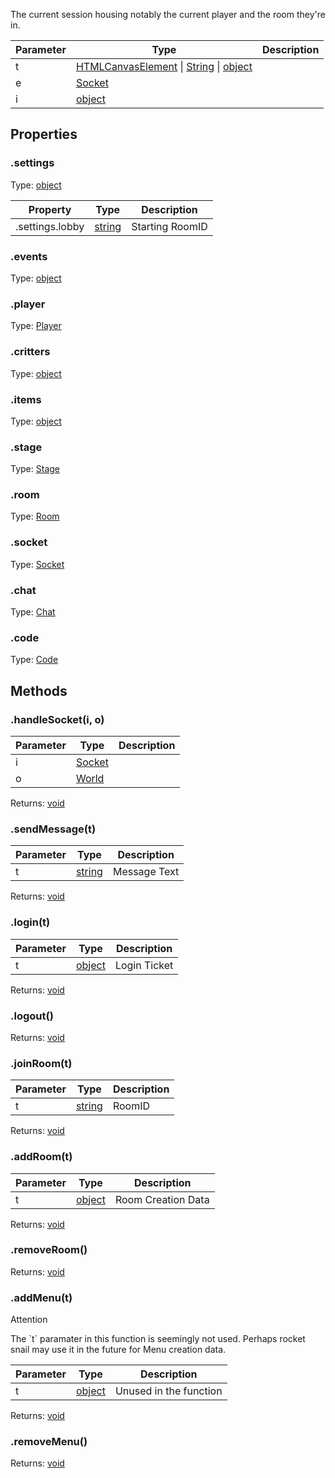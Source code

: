 The current session housing notably the current player and the room they're in.

Parameter|Type|Description
---|---|---
t|[HTMLCanvasElement](https://developer.mozilla.org/en-US/docs/Web/API/HTMLCanvasElement) \| [String](https://developer.mozilla.org/en-US/docs/Web/JavaScript/Reference/Global_Objects/String) \| [object](https://developer.mozilla.org/en-US/docs/Web/JavaScript/Reference/Global_Objects/Object)
e|[Socket](https://socket.io/docs/client-api/#Socket)
i|[object](https://developer.mozilla.org/en-US/docs/Web/JavaScript/Reference/Global_Objects/Object)

## Properties
### .settings
Type: [object](https://developer.mozilla.org/en-US/docs/Web/JavaScript/Reference/Global_Objects/Object)

Property|Type|Description
---|---|---
.settings.lobby|[string](https://developer.mozilla.org/en-US/docs/Web/JavaScript/Reference/Global_Objects/String)|Starting RoomID

### .events
Type: [object](https://developer.mozilla.org/en-US/docs/Web/JavaScript/Reference/Global_Objects/Object)
### .player
Type: [Player](Player)
### .critters
Type: [object](https://developer.mozilla.org/en-US/docs/Web/JavaScript/Reference/Global_Objects/Object)
### .items
Type: [object](https://developer.mozilla.org/en-US/docs/Web/JavaScript/Reference/Global_Objects/Object)
### .stage
Type: [Stage](https://www.createjs.com/docs/easeljs/classes/Stage.html)
### .room
Type: [Room](Room)
### .socket
Type: [Socket](https://socket.io/docs/client-api/#Socket)
### .chat
Type: [Chat](Chat)
### .code
Type: [Code](Code)

## Methods
### .handleSocket(i, o)
Parameter|Type|Description
---|---|---
i|[Socket](https://socket.io/docs/client-api/#Socket)
o|[World](World)

Returns: [void](https://developer.mozilla.org/en-US/docs/Web/JavaScript/Reference/Global_Objects/undefined)
### .sendMessage(t)
Parameter|Type|Description
---|---|---
t|[string](https://developer.mozilla.org/en-US/docs/Web/JavaScript/Reference/Global_Objects/String)|Message Text

Returns: [void](https://developer.mozilla.org/en-US/docs/Web/JavaScript/Reference/Global_Objects/undefined)
### .login(t)
Parameter|Type|Description
---|---|---
t|[object](https://developer.mozilla.org/en-US/docs/Web/JavaScript/Reference/Global_Objects/Object)|Login Ticket

Returns: [void](https://developer.mozilla.org/en-US/docs/Web/JavaScript/Reference/Global_Objects/undefined)
### .logout()
Returns: [void](https://developer.mozilla.org/en-US/docs/Web/JavaScript/Reference/Global_Objects/undefined)
### .joinRoom(t)
Parameter|Type|Description
---|---|---
t|[string](https://developer.mozilla.org/en-US/docs/Web/JavaScript/Reference/Global_Objects/String)|RoomID

Returns: [void](https://developer.mozilla.org/en-US/docs/Web/JavaScript/Reference/Global_Objects/undefined)
### .addRoom(t)
Parameter|Type|Description
---|---|---
t|[object](https://developer.mozilla.org/en-US/docs/Web/JavaScript/Reference/Global_Objects/Object)|Room Creation Data

Returns: [void](https://developer.mozilla.org/en-US/docs/Web/JavaScript/Reference/Global_Objects/undefined)
### .removeRoom()
Returns: [void](https://developer.mozilla.org/en-US/docs/Web/JavaScript/Reference/Global_Objects/undefined)
### .addMenu(t)

<div class="admonition attention">
    <p class="first admonition-title">Attention</p>
    <p class="last">
        The `t` paramater in this function is seemingly not used. Perhaps rocket snail may use it in the future for Menu creation data.
    </p>
</div>

Parameter|Type|Description
---|---|---
t|[object](https://developer.mozilla.org/en-US/docs/Web/JavaScript/Reference/Global_Objects/Object)|Unused in the function

Returns: [void](https://developer.mozilla.org/en-US/docs/Web/JavaScript/Reference/Global_Objects/undefined)
### .removeMenu()
Returns: [void](https://developer.mozilla.org/en-US/docs/Web/JavaScript/Reference/Global_Objects/undefined)
